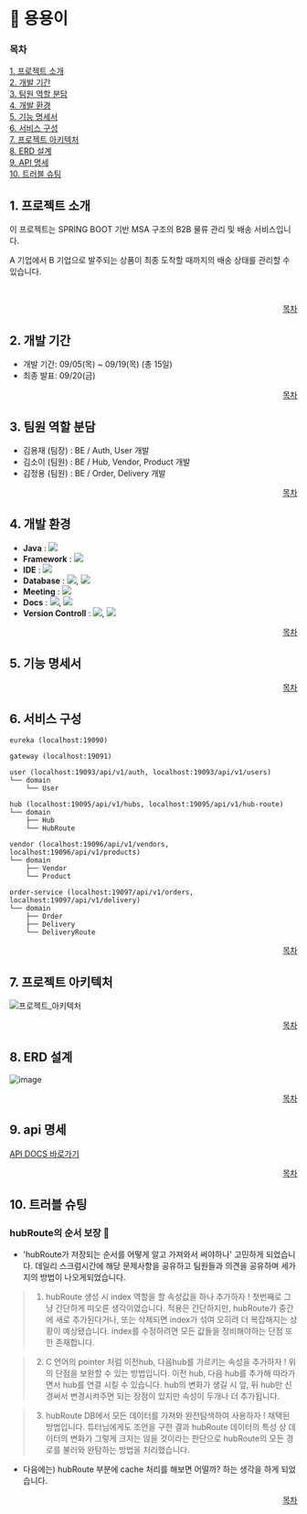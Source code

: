 # 🐉 용용이

### 목차
[1. 프로젝트 소개](#1-프로젝트-소개)  
[2. 개발 기간](#2-개발-기간)  
[3. 팀원 역할 분담](#3-팀원-역할-분담)  
[4. 개발 환경](#4-개발-환경)  
[5. 기능 명세서](#5-기능-명세서)  
[6. 서비스 구성](#6-서비스-구성)  
[7. 프로젝트 아키텍처](#7-프로젝트-아키텍처)  
[8. ERD 설계](#8-erd-설계)  
[9. API 명세](#9-api-명세)  
[10. 트러블 슈팅](#10-트러블-슈팅)

## 1. 프로젝트 소개
이 프로젝트는 SPRING BOOT 기반 MSA 구조의 B2B 물류 관리 및 배송 서비스입니다. <br>

A 기업에서 B 기업으로 발주되는 상품이 최종 도착할 때까지의 배송 상태를 관리할 수 있습니다.

<br>
<div align="right">

[목차](#목차)
</div>

## 2. 개발 기간

* 개발 기간: 09/05(목) ~ 09/19(목) (총 15일)
* 최종 발표: 09/20(금)

<div align="right">

[목차](#목차)

</div>

## 3. 팀원 역할 분담
- 김용재 (팀장) : BE / Auth, User 개발
- 김소이 (팀원) : BE / Hub, Vendor, Product 개발
- 김정용 (팀원) : BE / Order, Delivery 개발

<div align="right">

[목차](#목차)

</div>

## 4. 개발 환경
- **Java** : <img src = "https://img.shields.io/badge/Java 17-007396?&logo=java&logoColor=white">
- **Framework** : <img src = "https://img.shields.io/badge/Springboot 3-6DB33F?&logo=springboot&logoColor=white">
- **IDE** : <img src = "https://img.shields.io/badge/Intellij Idea-000000?&logo=intellijidea&logoColor=white">
- **Database** :  <img src = "https://img.shields.io/badge/PostgreSQL-4479A1?&logo=PostgreSQL&logoColor=white">, <img src = "https://img.shields.io/badge/Redis-FF4438?&logo=redis&logoColor=white">
- **Meeting** : <img src = "https://img.shields.io/badge/Discord-5865F2?&logo=discord&logoColor=white">
- **Docs** : <img src = "https://img.shields.io/badge/Swagger-85EA2D?&logo=swagger&logoColor=white">, <img src = "https://img.shields.io/badge/Notion-000000?&logo=Notion&logoColor=white">
- **Version Controll** : <img src = "https://img.shields.io/badge/Git-F05032?&logo=git&logoColor=white">, <img src = "https://img.shields.io/badge/Github-181717?&logo=github&logoColor=white">

<div align="right">

[목차](#목차)

</div>

## 5. 기능 명세서



<div align="right">

[목차](#목차)


</div>

## 6. 서비스 구성

```
eureka (localhost:19090)

gateway (localhost:19091)

user (localhost:19093/api/v1/auth, localhost:19093/api/v1/users)
└── domain
    └── User

hub (localhost:19095/api/v1/hubs, localhost:19095/api/v1/hub-route)
└── domain
    ├── Hub
    └── HubRoute

vendor (localhost:19096/api/v1/vendors, localhost:19096/api/v1/products)
└── domain
    ├── Vendor
    └── Product

order-service (localhost:19097/api/v1/orders, localhost:19097/api/v1/delivery)
└── domain
    ├── Order
    ├── Delivery
    └── DeliveryRoute
```

<div align="right">

[목차](#목차)

</div>

## 7. 프로젝트 아키텍처
![프로젝트_아키텍처](https://github.com/user-attachments/assets/baa11243-27d4-4c53-beab-1cedc102cd85)



<div align="right">

[목차](#목차)


</div>

## 8. ERD 설계
![image](https://github.com/user-attachments/assets/b7374a90-a778-4e0a-8968-8802871d373f)


<div align="right">

[목차](#목차)

</div>

## 9. api 명세

[API DOCS 바로가기](https://superficial-look-a79.notion.site/API-106b4439041280819148c0d9b2236d0b?pvs=4)

<div align="right">

[목차](#목차)


</div>



## 10. 트러블 슈팅

### <strong> hubRoute의 순서 보장 🤔 </strong>
   * 'hubRoute가 저장되는 순서를 어떻게 알고 가져와서 써야하나' 고민하게 되었습니다.
   데일리 스크럼시간에 해당 문제사항을 공유하고 팀원들과 의견을 공유하며 세가지의 방법이 나오게되었습니다.
   
   > 1) hubRoute 생성 시 index 역할을 할 속성값을 하나 추가하자 !
      첫번째로 그냥 간단하게 떠오른 생각이였습니다. 적용은 간단하지만, hubRoute가 중간에 새로 추가된다거나, 또는 삭제되면
      index가 섞여 오히려 더 복잡해지는 상황이 예상됐습니다. index를 수정하려면 모든 값들을 정비해야하는 단점 또한 존재합니다.
      
   > 2) C 언어의 pointer 처럼 이전hub, 다음hub를 가르키는 속성을 추가하자 !
      위의 단점을 보완할 수 있는 방법입니다. 이전 hub, 다음 hub를 추가해 따라가면서 hub를 연결 시킬 수 있습니다.
      hub의 변화가 생길 시 앞, 뒤 hub만 신경써서 변경시켜주면 되는 장점이 있지만 속성이 두개나 더 추가됩니다.

   > 3) hubRoute DB에서 모든 데이터를 가져와 완전탐색하여 사용하자 !
      채택된 방법입니다.
      튜터님에게도 조언을 구한 결과 hubRoute 데이터의 특성 상 데이터의 변화가 그렇게 크지는 않을 것이라는 판단으로
      hubRoute의 모든 경로를 불러와 완탐하는 방법을 처리했습니다.

   * 다음에는) hubRoute 부분에 cache 처리를 해보면 어떨까? 하는 생각을 하게 되었습니다.
   

<div align="right">

[목차](#목차)

</div>
